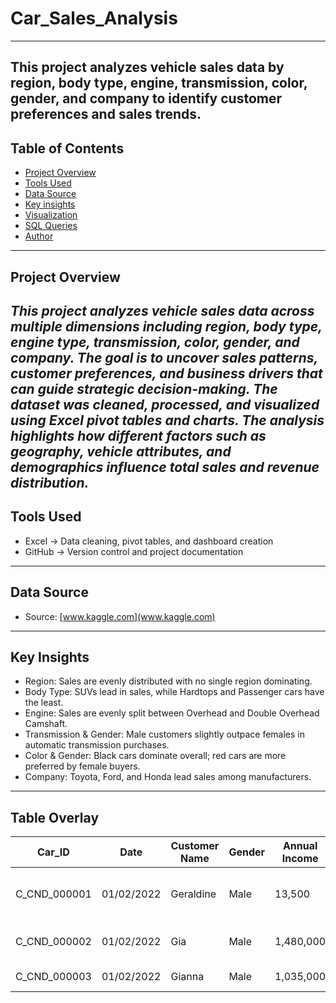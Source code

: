 # Car_Sales_Analysis
---
**This project analyzes vehicle sales data by region, body type, engine, transmission, color, gender, and company to identify customer preferences and sales trends.**
---
## Table of Contents
- [Project Overview](#Project-Overview)
- [Tools Used](#Tools-Used)
- [Data Source](#Data-Source)
- [Key insights](#Key-insights)
- [Visualization](#Visualization)
- [SQL Queries](#SQL-Queries)
- [Author](#Author)
---
## Project Overview
_This project analyzes vehicle sales data across multiple dimensions including region, body type, engine type, transmission, color, gender, and company. The goal is to uncover sales patterns, customer preferences, and business drivers that can guide strategic decision-making.
The dataset was cleaned, processed, and visualized using Excel pivot tables and charts. The analysis highlights how different factors such as geography, vehicle attributes, and demographics influence total sales and revenue distribution._
---
## Tools Used
- Excel → Data cleaning, pivot tables, and dashboard creation
- GitHub → Version control and project documentation
---
## Data Source
- Source: [www.kaggle.com](www.kaggle.com)
---
## Key Insights
- Region: Sales are evenly distributed with no single region dominating.
- Body Type: SUVs lead in sales, while Hardtops and Passenger cars have the least.
- Engine: Sales are evenly split between Overhead and Double Overhead Camshaft.
- Transmission & Gender: Male customers slightly outpace females in automatic transmission purchases.
- Color & Gender: Black cars dominate overall; red cars are more preferred by female buyers.
- Company: Toyota, Ford, and Honda lead sales among manufacturers.
---
## Table Overlay
| Car_ID       | Date       | Customer Name | Gender | Annual Income | Dealer_Name                          | Company  | Model      | Engine                  | Transmission | Color | Price ($) | Dealer_No  | Body Style | Phone   | Dealer_Region |
|--------------|------------|---------------|--------|---------------|--------------------------------------|----------|------------|-------------------------|--------------|-------|-----------|------------|------------|---------|---------------|
| C_CND_000001 | 01/02/2022 | Geraldine     | Male   | 13,500        | Buddy Storbeck's Diesel Service Inc  | Ford     | Expedition | Double Overhead Camshaft| Auto         | Black | 26,000    | 06457-3834 | SUV        | 8264678 | Middletown    |
| C_CND_000002 | 01/02/2022 | Gia           | Male   | 1,480,000     | C & M Motors Inc                     | Dodge    | Durango    | Double Overhead Camshaft| Auto         | Black | 19,000    | 60504-7114 | SUV        | 6848189 | Aurora        |
| C_CND_000003 | 01/02/2022 | Gianna        | Male   | 1,035,000     | Capitol KIA                          | Cadillac | Eldorado   | Overhead Camshaft       | Manual       | Red   | 31,500    | 38701-8047 | Passenger  | 7298798 | Greenville    |

